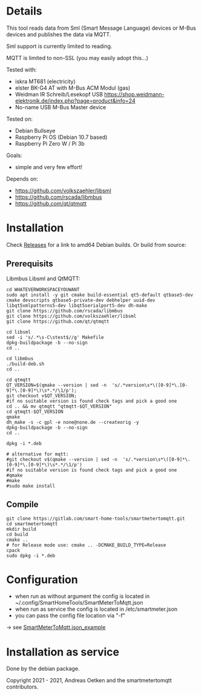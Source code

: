 # Details

This tool reads data from Sml (Smart Message Language) devices or M-Bus devices and publishes the data via MQTT.

Sml support is currently limited to reading.

MQTT is limited to non-SSL (you may easily adopt this...)

Tested with:
* iskra MT681 (electricity)
* elster BK-G4 AT with M-Bus ACM Modul (gas)
* Weidman IR Schreib/Lesekopf USB https://shop.weidmann-elektronik.de/index.php?page=product&info=24
* No-name USB M-Bus Master device

Tested on:
* Debian Bullseye
* Raspberry Pi OS (Debian 10.7 based)
* Raspberry Pi Zero W / Pi 3b

Goals:
* simple and very few effort!

Depends on:
* https://github.com/volkszaehler/libsml
* https://github.com/rscada/libmbus
* https://github.com/qt/qtmqtt

# Installation

Check [Releases](https://github.com/oetken/smartmetertomqtt/releases) for a link to amd64 Debian builds.
Or build from source:

## Prerequisits

Libmbus Libsml and QtMQTT:
```
cd WHATEVERWORKSPACEYOUWANT
sudo apt install -y git cmake build-essential qt5-default qtbase5-dev cmake devscripts qtbase5-private-dev debhelper uuid-dev libqt5xmlpatterns5-dev libqt5serialport5-dev dh-make
git clone https://github.com/rscada/libmbus
git clone https://github.com/volkszaehler/libsml
git clone https://github.com/qt/qtmqtt

cd libsml 
sed -i 's/.*\s-C\stest$//g' Makefile
dpkg-buildpackage -b --no-sign
cd ..

cd libmbus
./build-deb.sh
cd ..

cd qtmqtt
QT_VERSION=$(qmake --version | sed -n  's/.*version\s*\([0-9]*\.[0-9]*\.[0-9]*\)\s*.*/\1/p');
git checkout v$QT_VERSION;
#if no suitable version is found check tags and pick a good one
cd .. && mv qtmqtt "qtmqtt-$QT_VERSION"
cd qtmqtt-$QT_VERSION
qmake
dh_make -s -c gpl -e none@none.de --createorig -y
dpkg-buildpackage -b --no-sign
cd ..

dpkg -i *.deb

# alternative for mqtt:
#git checkout v$(qmake --version | sed -n  's/.*version\s*\([0-9]*\.[0-9]*\.[0-9]*\)\s*.*/\1/p')
#if no suitable version is found check tags and pick a good one
#qmake
#make
#sudo make install
```


## Compile

```
git clone https://gitlab.com/smart-home-tools/smartmetertomqtt.git
cd smartmetertomqtt
mkdir build
cd build
cmake ..
# for Release mode use: cmake .. -DCMAKE_BUILD_TYPE=Release
cpack
sudo dpkg -i *.deb
```

# Configuration

* when run as without argument the config is located in ~/.config/SmartHomeTools/SmartMeterToMqtt.json
* when run as service the config is located in /etc/smartmeter.json
* you can pass the config file location via "-f"

-> see [SmartMeterToMqtt.json_example](etc/SmartMeterToMqtt.json_example)

# Installation as service

Done by the debian package.


Copyright 2021 - 2021, Andreas Oetken and the smartmetertomqtt contributors.
